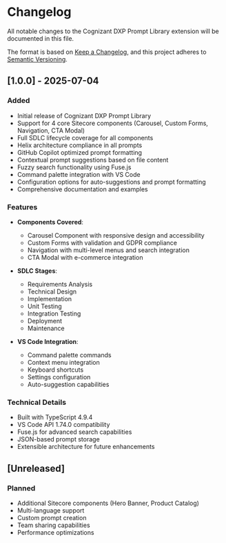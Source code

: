 # Changelog

All notable changes to the Cognizant DXP Prompt Library extension will be documented in this file.

The format is based on [Keep a Changelog](https://keepachangelog.com/en/1.0.0/),
and this project adheres to [Semantic Versioning](https://semver.org/spec/v2.0.0.html).

## [1.0.0] - 2025-07-04

### Added
- Initial release of Cognizant DXP Prompt Library
- Support for 4 core Sitecore components (Carousel, Custom Forms, Navigation, CTA Modal)
- Full SDLC lifecycle coverage for all components
- Helix architecture compliance in all prompts
- GitHub Copilot optimized prompt formatting
- Contextual prompt suggestions based on file content
- Fuzzy search functionality using Fuse.js
- Command palette integration with VS Code
- Configuration options for auto-suggestions and prompt formatting
- Comprehensive documentation and examples

### Features
- **Components Covered**:
  - Carousel Component with responsive design and accessibility
  - Custom Forms with validation and GDPR compliance
  - Navigation with multi-level menus and search integration
  - CTA Modal with e-commerce integration
  
- **SDLC Stages**:
  - Requirements Analysis
  - Technical Design
  - Implementation
  - Unit Testing
  - Integration Testing
  - Deployment
  - Maintenance

- **VS Code Integration**:
  - Command palette commands
  - Context menu integration
  - Keyboard shortcuts
  - Settings configuration
  - Auto-suggestion capabilities

### Technical Details
- Built with TypeScript 4.9.4
- VS Code API 1.74.0 compatibility
- Fuse.js for advanced search capabilities
- JSON-based prompt storage
- Extensible architecture for future enhancements

## [Unreleased]

### Planned
- Additional Sitecore components (Hero Banner, Product Catalog)
- Multi-language support
- Custom prompt creation
- Team sharing capabilities
- Performance optimizations
